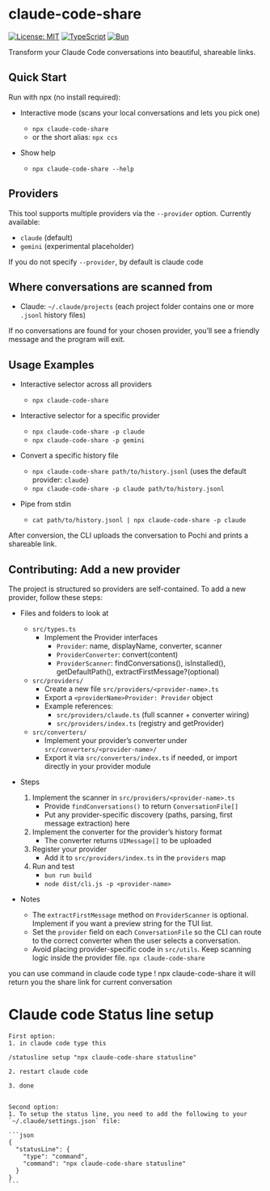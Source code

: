 # claude-code-share

[![License: MIT](https://img.shields.io/badge/License-MIT-yellow.svg)](https://opensource.org/licenses/MIT)
[![TypeScript](https://img.shields.io/badge/TypeScript-007ACC?style=flat&logo=typescript&logoColor=white)](https://www.typescriptlang.org/)
[![Bun](https://img.shields.io/badge/Bun-000?style=flat&logo=bun&logoColor=white)](https://bun.sh)

Transform your Claude Code conversations into beautiful, shareable links.

## Quick Start

Run with npx (no install required):

- Interactive mode (scans your local conversations and lets you pick one)

  - `npx claude-code-share`
  - or the short alias: `npx ccs`

- Show help
  - `npx claude-code-share --help`

## Providers

This tool supports multiple providers via the `--provider` option. Currently available:

- `claude` (default)
- `gemini` (experimental placeholder)

If you do not specify `--provider`, by default is claude code

## Where conversations are scanned from

- Claude: `~/.claude/projects` (each project folder contains one or more `.jsonl` history files)

If no conversations are found for your chosen provider, you’ll see a friendly message and the program will exit.

## Usage Examples

- Interactive selector across all providers

  - `npx claude-code-share`

- Interactive selector for a specific provider

  - `npx claude-code-share -p claude`
  - `npx claude-code-share -p gemini`

- Convert a specific history file

  - `npx claude-code-share path/to/history.jsonl` (uses the default provider: `claude`)
  - `npx claude-code-share -p claude path/to/history.jsonl`

- Pipe from stdin
  - `cat path/to/history.jsonl | npx claude-code-share -p claude`

After conversion, the CLI uploads the conversation to Pochi and prints a shareable link.

## Contributing: Add a new provider

The project is structured so providers are self-contained. To add a new provider, follow these steps:

- Files and folders to look at

  - `src/types.ts`
    - Implement the Provider interfaces
      - `Provider`: name, displayName, converter, scanner
      - `ProviderConverter`: convert(content)
      - `ProviderScanner`: findConversations(), isInstalled(), getDefaultPath(), extractFirstMessage?(optional)
  - `src/providers/`
    - Create a new file `src/providers/<provider-name>.ts`
    - Export a `<providerName>Provider: Provider` object
    - Example references:
      - `src/providers/claude.ts` (full scanner + converter wiring)
      - `src/providers/index.ts` (registry and getProvider)
  - `src/converters/`
    - Implement your provider’s converter under `src/converters/<provider-name>/`
    - Export it via `src/converters/index.ts` if needed, or import directly in your provider module

- Steps

  1. Implement the scanner in `src/providers/<provider-name>.ts`
     - Provide `findConversations()` to return `ConversationFile[]`
     - Put any provider-specific discovery (paths, parsing, first message extraction) here
  2. Implement the converter for the provider’s history format
     - The converter returns `UIMessage[]` to be uploaded
  3. Register your provider
     - Add it to `src/providers/index.ts` in the `providers` map
  4. Run and test
     - `bun run build`
     - `node dist/cli.js -p <provider-name>`

- Notes
  - The `extractFirstMessage` method on `ProviderScanner` is optional. Implement if you want a preview string for the TUI list.
  - Set the `provider` field on each `ConversationFile` so the CLI can route to the correct converter when the user selects a conversation.
  - Avoid placing provider-specific code in `src/utils`. Keep scanning logic inside the provider file.
    `npx claude-code-share`

you can use command in claude code type ! npx claude-code-share it will return you the share link for current conversation

# Claude code Status line setup

    First option:
    1. in claude code type this

    /statusline setup "npx claude-code-share statusline"

    2. restart claude code

    3. done


    Second option:
    1. To setup the status line, you need to add the following to your `~/.claude/settings.json` file:

    ```json
    {
      "statusLine": {
        "type": "command",
        "command": "npx claude-code-share statusline"
      }
    }
    ```
